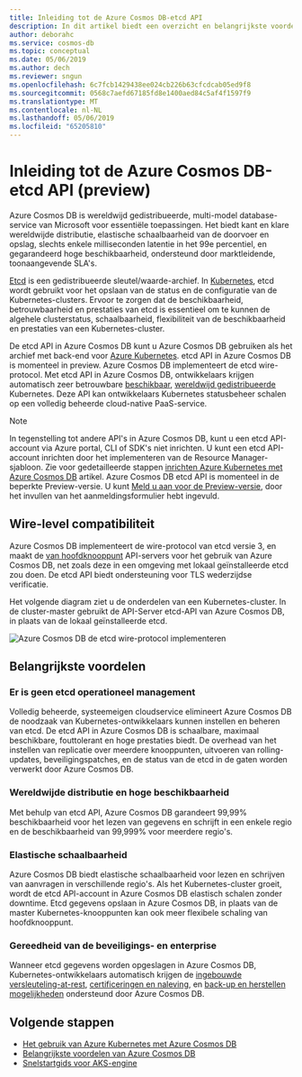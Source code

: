 ```yaml
---
title: Inleiding tot de Azure Cosmos DB-etcd API
description: In dit artikel biedt een overzicht en belangrijkste voordelen van etcd API in Azure Cosmos DB
author: deborahc
ms.service: cosmos-db
ms.topic: conceptual
ms.date: 05/06/2019
ms.author: dech
ms.reviewer: sngun
ms.openlocfilehash: 6c7fcb1429438ee024cb226b63cfcdcab05ed9f8
ms.sourcegitcommit: 0568c7aefd67185fd8e1400aed84c5af4f1597f9
ms.translationtype: MT
ms.contentlocale: nl-NL
ms.lasthandoff: 05/06/2019
ms.locfileid: "65205810"
---
```

# <a name="introduction-to-the-azure-cosmos-db-etcd-api-preview"></a>Inleiding tot de Azure Cosmos DB-etcd API (preview)

Azure Cosmos DB is wereldwijd gedistribueerde, multi-model database-service van Microsoft voor essentiële toepassingen. Het biedt kant en klare wereldwijde distributie, elastische schaalbaarheid van de doorvoer en opslag, slechts enkele milliseconden latentie in het 99e percentiel, en gegarandeerd hoge beschikbaarheid, ondersteund door marktleidende, toonaangevende SLA's.

[Etcd](https://github.com/etcd-io/etcd) is een gedistribueerde sleutel/waarde-archief. In [Kubernetes](https://kubernetes.io/), etcd wordt gebruikt voor het opslaan van de status en de configuratie van de Kubernetes-clusters. Ervoor te zorgen dat de beschikbaarheid, betrouwbaarheid en prestaties van etcd is essentieel om te kunnen de algehele clusterstatus, schaalbaarheid, flexibiliteit van de beschikbaarheid en prestaties van een Kubernetes-cluster. 

De etcd API in Azure Cosmos DB kunt u Azure Cosmos DB gebruiken als het archief met back-end voor [Azure Kubernetes](../aks/index.yml). etcd API in Azure Cosmos DB is momenteel in preview. Azure Cosmos DB implementeert de etcd wire-protocol. Met etcd API in Azure Cosmos DB, ontwikkelaars krijgen automatisch zeer betrouwbare [beschikbaar](high-availability.md), [wereldwijd gedistribueerde](distribute-data-globally.md) Kubernetes. Deze API kan ontwikkelaars Kubernetes statusbeheer schalen op een volledig beheerde cloud-native PaaS-service. 

> [!NOTE]
> In tegenstelling tot andere API's in Azure Cosmos DB, kunt u een etcd API-account via Azure portal, CLI of SDK's niet inrichten. U kunt een etcd API-account inrichten door het implementeren van de Resource Manager-sjabloon. Zie voor gedetailleerde stappen [inrichten Azure Kubernetes met Azure Cosmos DB](bootstrap-kubernetes-cluster.md) artikel. Azure Cosmos DB etcd API is momenteel in de beperkte Preview-versie. U kunt [Meld u aan voor de Preview-versie](https://aka.ms/cosmosetcdapi-signup), door het invullen van het aanmeldingsformulier hebt ingevuld.

## <a name="wire-level-compatibility"></a>Wire-level compatibiliteit

Azure Cosmos DB implementeert de wire-protocol van etcd versie 3, en maakt de [van hoofdknooppunt](https://kubernetes.io/docs/concepts/overview/components/) API-servers voor het gebruik van Azure Cosmos DB, net zoals deze in een omgeving met lokaal geïnstalleerde etcd zou doen. De etcd API biedt ondersteuning voor TLS wederzijdse verificatie. 

Het volgende diagram ziet u de onderdelen van een Kubernetes-cluster. In de cluster-master gebruikt de API-Server etcd-API van Azure Cosmos DB, in plaats van de lokaal geïnstalleerde etcd. 

![Azure Cosmos DB de etcd wire-protocol implementeren](./media/etcd-api-introduction/etcd-api-wire-protocol.png)

## <a name="key-benefits"></a>Belangrijkste voordelen

### <a name="no-etcd-operations-management"></a>Er is geen etcd operationeel management

Volledig beheerde, systeemeigen cloudservice elimineert Azure Cosmos DB de noodzaak van Kubernetes-ontwikkelaars kunnen instellen en beheren van etcd. De etcd API in Azure Cosmos DB is schaalbare, maximaal beschikbare, fouttolerant en hoge prestaties biedt. De overhead van het instellen van replicatie over meerdere knooppunten, uitvoeren van rolling-updates, beveiligingspatches, en de status van de etcd in de gaten worden verwerkt door Azure Cosmos DB.

### <a name="global-distribution--high-availability"></a>Wereldwijde distributie en hoge beschikbaarheid 

Met behulp van etcd API, Azure Cosmos DB garandeert 99,99% beschikbaarheid voor het lezen van gegevens en schrijft in een enkele regio en de beschikbaarheid van 99,999% voor meerdere regio's. 

### <a name="elastic-scalability"></a>Elastische schaalbaarheid

Azure Cosmos DB biedt elastische schaalbaarheid voor lezen en schrijven van aanvragen in verschillende regio's.
Als het Kubernetes-cluster groeit, wordt de etcd API-account in Azure Cosmos DB elastisch schalen zonder downtime. Etcd gegevens opslaan in Azure Cosmos DB, in plaats van de master Kubernetes-knooppunten kan ook meer flexibele schaling van hoofdknooppunt. 

### <a name="security--enterprise-readiness"></a>Gereedheid van de beveiligings- en enterprise

Wanneer etcd gegevens worden opgeslagen in Azure Cosmos DB, Kubernetes-ontwikkelaars automatisch krijgen de [ingebouwde versleuteling-at-rest](database-encryption-at-rest.md), [certificeringen en naleving](compliance.md), en [back-up en herstellen mogelijkheden](online-backup-and-restore.md) ondersteund door Azure Cosmos DB. 

## <a name="next-steps"></a>Volgende stappen

* [Het gebruik van Azure Kubernetes met Azure Cosmos DB](bootstrap-kubernetes-cluster.md)
* [Belangrijkste voordelen van Azure Cosmos DB](introduction.md)
* [Snelstartgids voor AKS-engine](https://github.com/Azure/aks-engine/blob/master/docs/tutorials/quickstart.md)